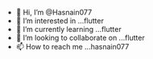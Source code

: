 - 👋 Hi, I’m @Hasnain077
- 👀 I’m interested in ...flutter
- 🌱 I’m currently learning ...flutter
- 💞️ I’m looking to collaborate on ...flutter
- 📫 How to reach me ...hasnain077

<!---
Hasnain077/Hasnain077 is a ✨ special ✨ repository because its `README.md` (this file) appears on your GitHub profile.
You can click the Preview link to take a look at your changes.
--->

